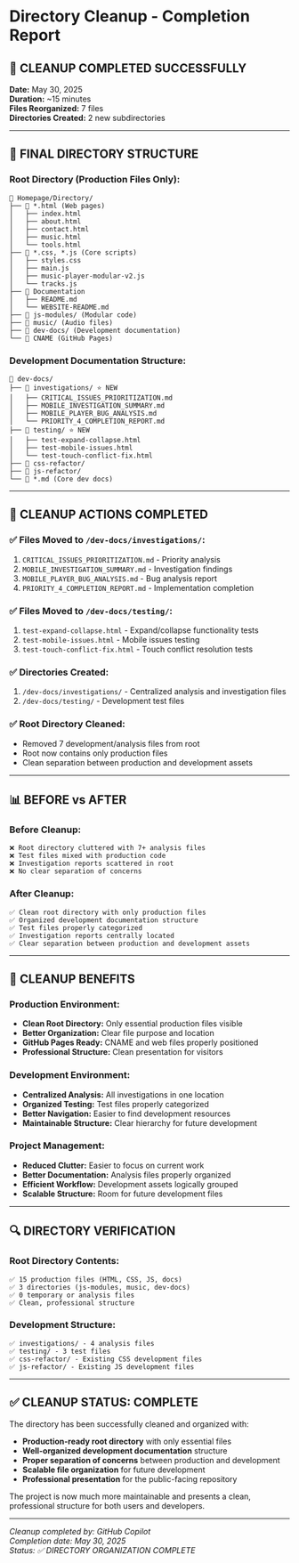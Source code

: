 # Directory Cleanup - Completion Report

## 🧹 **CLEANUP COMPLETED SUCCESSFULLY**

**Date:** May 30, 2025  
**Duration:** ~15 minutes  
**Files Reorganized:** 7 files  
**Directories Created:** 2 new subdirectories  

---

## 📁 **FINAL DIRECTORY STRUCTURE**

### **Root Directory (Production Files Only):**
```
📁 Homepage/Directory/
├── 📄 *.html (Web pages)
│   ├── index.html
│   ├── about.html
│   ├── contact.html
│   ├── music.html
│   └── tools.html
├── 📄 *.css, *.js (Core scripts)
│   ├── styles.css
│   ├── main.js
│   ├── music-player-modular-v2.js
│   └── tracks.js
├── 📄 Documentation
│   ├── README.md
│   └── WEBSITE-README.md
├── 📁 js-modules/ (Modular code)
├── 📁 music/ (Audio files)
├── 📁 dev-docs/ (Development documentation)
└── 📄 CNAME (GitHub Pages)
```

### **Development Documentation Structure:**
```
📁 dev-docs/
├── 📁 investigations/ ⭐ NEW
│   ├── CRITICAL_ISSUES_PRIORITIZATION.md
│   ├── MOBILE_INVESTIGATION_SUMMARY.md
│   ├── MOBILE_PLAYER_BUG_ANALYSIS.md
│   └── PRIORITY_4_COMPLETION_REPORT.md
├── 📁 testing/ ⭐ NEW
│   ├── test-expand-collapse.html
│   ├── test-mobile-issues.html
│   └── test-touch-conflict-fix.html
├── 📁 css-refactor/
├── 📁 js-refactor/
└── 📄 *.md (Core dev docs)
```

---

## 🎯 **CLEANUP ACTIONS COMPLETED**

### **✅ Files Moved to `/dev-docs/investigations/`:**
1. `CRITICAL_ISSUES_PRIORITIZATION.md` - Priority analysis
2. `MOBILE_INVESTIGATION_SUMMARY.md` - Investigation findings
3. `MOBILE_PLAYER_BUG_ANALYSIS.md` - Bug analysis report
4. `PRIORITY_4_COMPLETION_REPORT.md` - Implementation completion

### **✅ Files Moved to `/dev-docs/testing/`:**
1. `test-expand-collapse.html` - Expand/collapse functionality tests
2. `test-mobile-issues.html` - Mobile issues testing
3. `test-touch-conflict-fix.html` - Touch conflict resolution tests

### **✅ Directories Created:**
1. `/dev-docs/investigations/` - Centralized analysis and investigation files
2. `/dev-docs/testing/` - Development test files

### **✅ Root Directory Cleaned:**
- Removed 7 development/analysis files from root
- Root now contains only production files
- Clean separation between production and development assets

---

## 📊 **BEFORE vs AFTER**

### **Before Cleanup:**
```
❌ Root directory cluttered with 7+ analysis files
❌ Test files mixed with production code
❌ Investigation reports scattered in root
❌ No clear separation of concerns
```

### **After Cleanup:**
```
✅ Clean root directory with only production files
✅ Organized development documentation structure
✅ Test files properly categorized
✅ Investigation reports centrally located
✅ Clear separation between production and development assets
```

---

## 🎉 **CLEANUP BENEFITS**

### **Production Environment:**
- **Clean Root Directory:** Only essential production files visible
- **Better Organization:** Clear file purpose and location
- **GitHub Pages Ready:** CNAME and web files properly positioned
- **Professional Structure:** Clean presentation for visitors

### **Development Environment:**
- **Centralized Analysis:** All investigations in one location
- **Organized Testing:** Test files properly categorized
- **Better Navigation:** Easier to find development resources
- **Maintainable Structure:** Clear hierarchy for future development

### **Project Management:**
- **Reduced Clutter:** Easier to focus on current work
- **Better Documentation:** Analysis files properly organized
- **Efficient Workflow:** Development assets logically grouped
- **Scalable Structure:** Room for future development files

---

## 🔍 **DIRECTORY VERIFICATION**

### **Root Directory Contents:**
```
✅ 15 production files (HTML, CSS, JS, docs)
✅ 3 directories (js-modules, music, dev-docs)
✅ 0 temporary or analysis files
✅ Clean, professional structure
```

### **Development Structure:**
```
✅ investigations/ - 4 analysis files
✅ testing/ - 3 test files  
✅ css-refactor/ - Existing CSS development files
✅ js-refactor/ - Existing JS development files
```

---

## ✅ **CLEANUP STATUS: COMPLETE**

The directory has been successfully cleaned and organized with:

- **Production-ready root directory** with only essential files
- **Well-organized development documentation** structure
- **Proper separation of concerns** between production and development
- **Scalable file organization** for future development
- **Professional presentation** for the public-facing repository

The project is now much more maintainable and presents a clean, professional structure for both users and developers.

---

*Cleanup completed by: GitHub Copilot*  
*Completion date: May 30, 2025*  
*Status: ✅ DIRECTORY ORGANIZATION COMPLETE*

